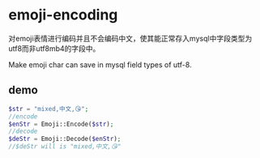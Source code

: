 # emoji-encoding
对emoji表情进行编码并且不会编码中文，使其能正常存入mysql中字段类型为utf8而非utf8mb4的字段中。

Make emoji char can save in mysql field types of utf-8.

## demo
```php
$str = "mixed,中文,😘";
//encode
$enStr = Emoji::Encode($str);
//decode
$deStr = Emoji::Decode($enStr);
//$deStr will is "mixed,中文,😘"
```





